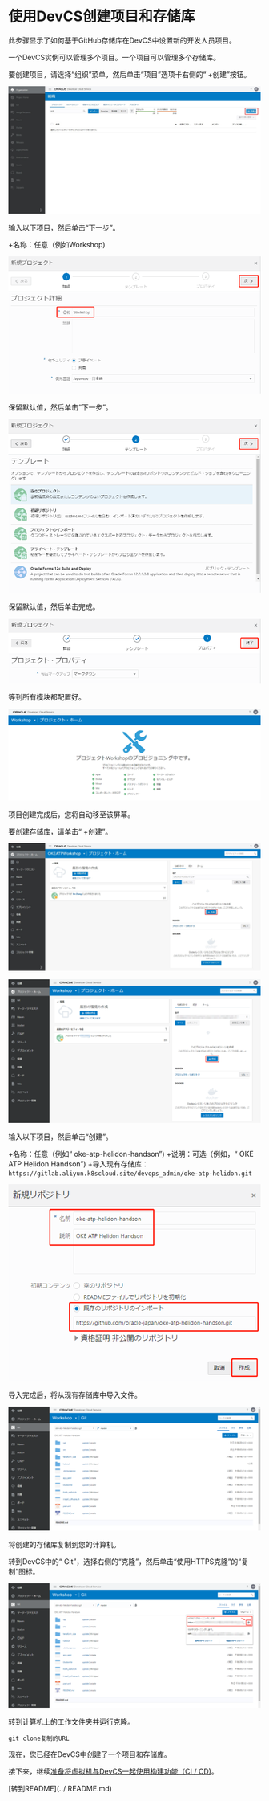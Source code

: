 使用DevCS创建项目和存储库
=========

此步骤显示了如何基于GitHub存储库在DevCS中设置新的开发人员项目。

一个DevCS实例可以管理多个项目。一个项目可以管理多个存储库。

要创建项目，请选择“组织”菜单，然后单击“项目”选项卡右侧的“ +创建”按钮。

![](images/1070.jpg)

输入以下项目，然后单击“下一步”。

+名称：任意（例如Workshop)

![](images/1080.jpg)

保留默认值，然后单击“下一步”。

![](images/1090.jpg)

保留默认值，然后单击完成。

![](images/1100.jpg)

等到所有模块都配置好。

![](images/1110.jpg)

项目创建完成后，您将自动移至该屏幕。

要创建存储库，请单击“ +创建”。

![](images/1120.jpg)

![](images/1115.jpg)

输入以下项目，然后单击“创建”。

+名称：任意（例如“ oke-atp-helidon-handson”)
+说明：可选（例如，“ OKE ATP Helidon Handson”)
+导入现有存储库：`https://gitlab.aliyun.k8scloud.site/devops_admin/oke-atp-helidon.git`

![](images/1130.jpg)

导入完成后，将从现有存储库中导入文件。

![](images/1140.jpg)

将创建的存储库复制到您的计算机。

转到DevCS中的“ Git”，选择右侧的“克隆”，然后单击“使用HTTPS克隆”的“复制”图标。

![](images/1145.jpg)

转到计算机上的工作文件夹并运行克隆。

```
git clone复制的URL
```

现在，您已经在DevCS中创建了一个项目和存储库。

接下来，继续[准备将虚拟机与DevCS一起使用构建功能（CI / CD)](WorkshopGuide400CreateVirtualMachine.md)。

[转到README](../ README.md)

